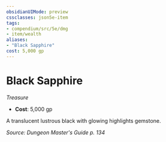 ```yaml
---
obsidianUIMode: preview
cssclasses: json5e-item
tags:
- compendium/src/5e/dmg
- item/wealth
aliases: 
- "Black Sapphire"
cost: 5,000 gp
---
```

# Black Sapphire
*Treasure*  

- **Cost**: 5,000 gp

A translucent lustrous black with glowing highlights gemstone.

*Source: Dungeon Master's Guide p. 134*